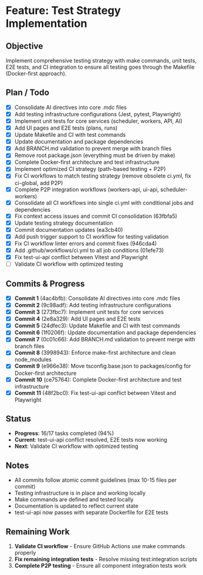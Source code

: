 # Feature: Test Strategy Implementation

## Objective
Implement comprehensive testing strategy with make commands, unit tests, E2E tests, and CI integration to ensure all testing goes through the Makefile (Docker-first approach).

## Plan / Todo
- [x] Consolidate AI directives into core .mdc files
- [x] Add testing infrastructure configurations (Jest, pytest, Playwright)
- [x] Implement unit tests for core services (scheduler, workers, API, AI)
- [x] Add UI pages and E2E tests (plans, runs)
- [x] Update Makefile and CI with test commands
- [x] Update documentation and package dependencies
- [x] Add BRANCH.md validation to prevent merge with branch files
- [x] Remove root package.json (everything must be driven by make)
- [x] Complete Docker-first architecture and test infrastructure
- [x] Implement optimized CI strategy (path-based testing + P2P)
- [x] Fix CI workflows to match testing strategy (remove obsolete ci.yml, fix ci-global, add P2P)
- [x] Complete P2P integration workflows (workers-api, ui-api, scheduler-workers)
- [x] Consolidate all CI workflows into single ci.yml with conditional jobs and dependencies
- [x] Fix context access issues and commit CI consolidation (63fbfa5)
- [x] Update testing strategy documentation
- [x] Commit documentation updates (ea3cb40)
- [x] Add push trigger support to CI workflow for testing validation
- [x] Fix CI workflow linter errors and commit fixes (946cda4)
- [x] Add .github/workflows/ci.yml to all job conditions (01efe73)
- [x] Fix test-ui-api conflict between Vitest and Playwright
- [ ] Validate CI workflow with optimized testing

## Commits & Progress
- [x] **Commit 1** (4ac4bfb): Consolidate AI directives into core .mdc files
- [x] **Commit 2** (9c98adf): Add testing infrastructure configurations
- [x] **Commit 3** (273fbc7): Implement unit tests for core services
- [x] **Commit 4** (2e8a329): Add UI pages and E2E tests
- [x] **Commit 5** (24dfec3): Update Makefile and CI with test commands
- [x] **Commit 6** (1f0206f): Update documentation and package dependencies
- [x] **Commit 7** (0c01c66): Add BRANCH.md validation to prevent merge with branch files
- [x] **Commit 8** (3998943): Enforce make-first architecture and clean node_modules
- [x] **Commit 9** (e966e38): Move tsconfig.base.json to packages/config for Docker-first architecture
- [x] **Commit 10** (ce75764): Complete Docker-first architecture and test infrastructure
- [x] **Commit 11** (48f2bc0): Fix test-ui-api conflict between Vitest and Playwright

## Status
- **Progress**: 16/17 tasks completed (94%)
- **Current**: test-ui-api conflict resolved, E2E tests now working
- **Next**: Validate CI workflow with optimized testing

## Notes
- All commits follow atomic commit guidelines (max 10-15 files per commit)
- Testing infrastructure is in place and working locally
- Make commands are defined and tested locally
- Documentation is updated to reflect current state
- test-ui-api now passes with separate Dockerfile for E2E tests

## Remaining Work
1. **Validate CI workflow** - Ensure GitHub Actions use make commands properly
2. **Fix remaining integration tests** - Resolve missing test:integration scripts
3. **Complete P2P testing** - Ensure all component integration tests work
